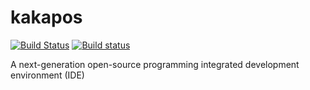 # kakapos
[![Build Status](https://travis-ci.org/enkerewpo/kakapos.svg?branch=master)](https://travis-ci.org/enkerewpo/kakapos)
[![Build status](https://ci.appveyor.com/api/projects/status/1qb9h8xhbn3l04n0/branch/master?svg=true)](https://ci.appveyor.com/project/enkerewpo/kakapos/branch/master)


A next-generation open-source programming integrated development environment (IDE)
